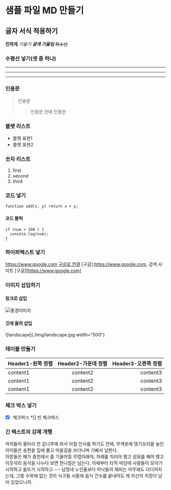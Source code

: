 # 샘플 파일 MD 만들기


## 글자 서식 적용하기
**진하게**
*기울기*
***굵게 기울임***
~~취소선~~


### 수평선 넣기(셋 중 하나)
***
---
___


### 인용문
> 인용문
>> 인용문 안에 인용문


### 블렛 리스트
- 블렛 표현1
- 블렛 표현2

### 숫자 리스트
1. first
2. second
3. third


### 코드 넣기
`function add(x, y) return x + y;`

#### 코드 블럭
```
if (num > 100 ) {
  console.log(num);
}
```


### 하이퍼텍스트 넣기
https://www.google.com
[구글로 연결](https://www.google.com)
[구글]:https://www.google.com, 검색 사이트
[구글][https://www.google.com]


### 이미지 삽입하기
#### 링크로 삽입
![풍경이미지](https://img.freepik.com/premium-photo/scenic-view-lake-against-blue-sky_1048944-17064539.jpg?w=740)

#### 깃에 올려 삽입
![landscape](./img/landscape.jpg width="500")


### 테이블 만들기
|Header1-왼쪽 정렬|Header2-가운데 정렬|Header3-오른쪽 정렬|
|:---|:---:|---:|
|content1|content2|content3|
|content1|content2|content3|
|content1|content2|content3|


### 체크 박스 넣기
*[x] 체크박스
*[] 빈 체크박스


### 긴 텍스트의 강제 개행
까치들이 울타리 안 감나무에 와서 아침 인사를 하기도 전에, 무색옷에 댕기꼬리를 늘인 아이들은 송편을 입에 물고 마을길을 쏘다니며 기뻐서 날뛴다. <br> 어른들은 해가 중천에서 좀 기울어질 무렵이래야, 차례를 치러야 했고 성묘를 해야 했고 이웃끼리 음식을 나누다 보면 한나절은 넘는다.  이때부터 타작 마당에 사람들이 모이기 시작하고 들뜨기 시작하고 --- 남정네 노인들보다 아낙들의 채비는 아무래도 더디어지는데, 그렇 수밖에 없는 것이 식구들 시중에 음식 간수를 끝내어도 제 자신의 치장이 남아 있었으니까.




